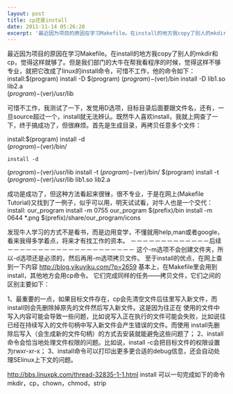 ```yaml
---
layout: post
title: cp还是install
date: 2011-11-14 05:26:28
excerpt: '最近因为项目的原因在学习Makefile。在install的地方我copy了别人的mkdir和cp，觉得这样就够了。但是我们部门的大牛在帮我看程序的时候，觉得这样不够专业，就把它改成了linux的in'
---
```




最近因为项目的原因在学习Makefile。在install的地方我copy了别人的mkdir和cp，觉得这样就够了。但是我们部门的大牛在帮我看程序的时候，觉得这样不够专业，就把它改成了linux的install命令，可惜不工作，他的命令如下：
install:$(program)
    install -D $(program)
$(program)-$(ver)/bin
    install -D lib1.so
lib2.a  
$(program)-$(ver)/usr/lib

可惜不工作，我测试了一下，发觉用D选项，目标目录后面要跟文件名，还有，一旦source超过一个，install就无法辨认。既然牛人喜欢install，我就上网查了一下，终于搞成功了，但很麻烦。首先是生成目录，再拷贝任意多个文件：

install:$(program)
    install
-d  
$(program)-$(ver)/bin/ 
  
    install -d  
$(program)-$(ver)/usr/lib
    install
-t   $(program)-$(ver)/bin/
$(program)
    install -t  
$(program)-$(ver)/usr/lib lib1.so lib2.a
 
成功是成功了，但这种方法看起来很锉，很不专业，于是在网上(Makefile Tutorial)又找到了一例子，似乎可以用，明天试试看，对牛人也是一个交代：
install: our_program
    install -m 0755 our_program
$(prefix)/bin
    install -m 0644 *.png
$(prefix)/share/our_program/icons

发现牛人学习的方式不是看书，而是边用变学，不懂就用help,man或者google，看来我得多学着点，将来才有找工作的资本。
－－－－－－－－－－－－－后续－－－－－－－－－－－－－－－－－－－－－
这个-m选项不会创建文件夹，所以-d选项还是必须的，然后再用-m选项拷贝文件。
至于install的优点，在网上查到一下内容
http://blog.yikuyiku.com/?p=2659
基本上，在Makefile里会用到install，其他地方会用cp命令。
它们完成同样的任务——拷贝文件，它们之间的区别主要如下：

1、最重要的一点，如果目标文件存在，cp会先清空文件后往里写入新文件，而install则会先删除掉原先的文件然后写入新文件。这是因为往正在
使用的文件中写入内容可能会导致一些问题，比如说写入正在执行的文件可能会失败，比如说往已经在持续写入的文件句柄中写入新文件会产生错误的文件。而使用
install先删除后写入（会生成新的文件句柄）的方式去安装就能避免这些问题了；
2、install命令会恰当地处理文件权限的问题。比如说，install
-c会把目标文件的权限设置为rwxr-xr-x；
3、install命令可以打印出更多更合适的debug信息，还会自动处理SElinux上下文的问题。

http://bbs.linuxpk.com/thread-32835-1-1.html
install 可以一句完成如下的命令
mkdir，cp，chown，chmod，strip


